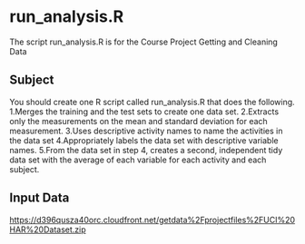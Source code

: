 run_analysis.R
==============
The script run_analysis.R is for the Course Project Getting and Cleaning Data 

Subject
--------------
You should create one R script called run_analysis.R that does the following. 
1.Merges the training and the test sets to create one data set.
2.Extracts only the measurements on the mean and standard deviation for each measurement. 
3.Uses descriptive activity names to name the activities in the data set
4.Appropriately labels the data set with descriptive variable names. 
5.From the data set in step 4, creates a second, independent tidy data set with the average of each variable for each activity and each subject.

Input Data
--------------
https://d396qusza40orc.cloudfront.net/getdata%2Fprojectfiles%2FUCI%20HAR%20Dataset.zip



